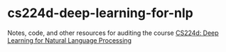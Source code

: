 # cs224d-deep-learning-for-nlp
Notes, code, and other resources for auditing the course [CS224d: Deep Learning for Natural Language Processing](http://cs224d.stanford.edu/)
